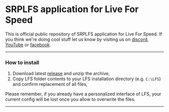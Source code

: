 # **SRPLFS application for Live For Speed**
This is official public repository of SRPLFS application for Live For Speed. If you think we're doing cool stuff let us know by visiting us on [discord](https://discord.gg/d68BEY6), [YouTube](https://www.youtube.com/@srplfs/featured) or [facebook](https://www.facebook.com/SRPLFS).

---

### How to install
1. Download latest [release](https://github.com/KamileonPL/srplfs-app/releases/download/v0.0.8/LFS.zip) and unzip the archive,
3. Copy LFS folder contents to your LFS installation directory (e.g. `C:\LFS`) and confirm replacement of all files,

Please remember, if you already have a personalized interface of LFS, your current config will be lost once you allow to overwrite the files.

---
